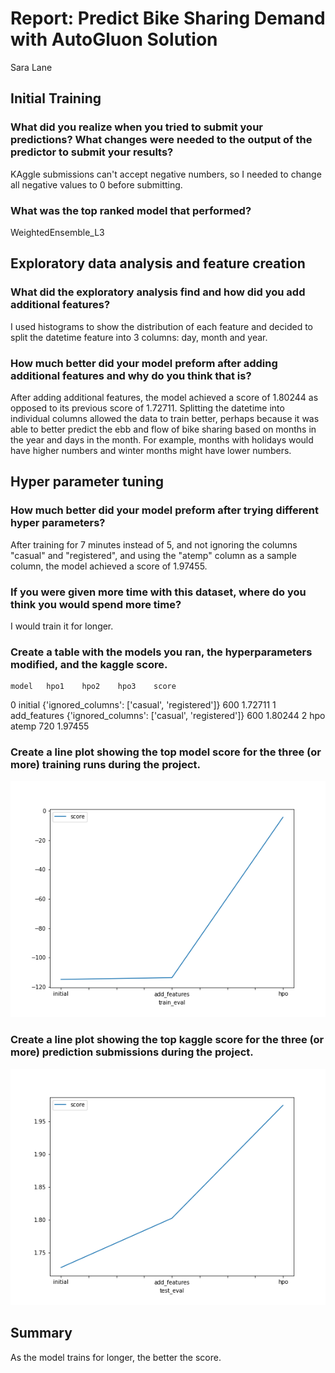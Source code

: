# Report: Predict Bike Sharing Demand with AutoGluon Solution
Sara Lane

## Initial Training
### What did you realize when you tried to submit your predictions? What changes were needed to the output of the predictor to submit your results?
KAggle submissions can't accept negative numbers, so I needed to change all negative values to 0 before submitting.

### What was the top ranked model that performed?
WeightedEnsemble_L3 

## Exploratory data analysis and feature creation
### What did the exploratory analysis find and how did you add additional features?
I used histograms to show the distribution of each feature and decided to split the datetime feature into 3 columns: day, month and year.

### How much better did your model preform after adding additional features and why do you think that is?
After adding additional features, the model achieved a score of 1.80244 as opposed to its previous score of 1.72711. Splitting the datetime into individual columns allowed the data to train better, perhaps because it was able to better predict the ebb and flow of bike sharing based on months in the year and days in the month. For example, months with holidays would have higher numbers and winter months might have lower numbers. 

## Hyper parameter tuning
### How much better did your model preform after trying different hyper parameters?
After training for 7 minutes instead of 5, and not ignoring the columns "casual" and "registered", and using the "atemp" column as a sample column, the model achieved a score of 1.97455.

### If you were given more time with this dataset, where do you think you would spend more time?
I would train it for longer.

### Create a table with the models you ran, the hyperparameters modified, and the kaggle score.
	model	hpo1	hpo2	hpo3	score
0	initial		{'ignored_columns': ['casual', 'registered']}	600	1.72711
1	add_features		{'ignored_columns': ['casual', 'registered']}	600	1.80244
2	hpo	atemp		720	1.97455

### Create a line plot showing the top model score for the three (or more) training runs during the project.


![model_train_score.png](img/model_train_score.png)

### Create a line plot showing the top kaggle score for the three (or more) prediction submissions during the project.


![model_test_score.png](img/model_test_score.png)

## Summary
As the model trains for longer, the better the score.
